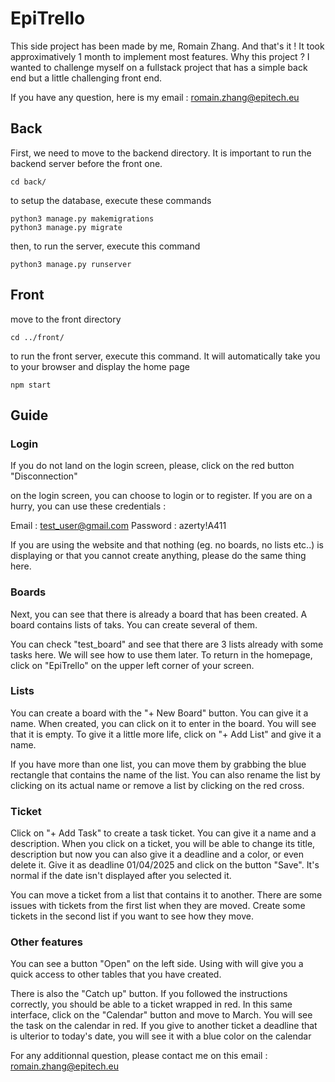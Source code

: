 # EpiTrello

This side project has been made by me, Romain Zhang. And that's it ! It took approximatively 1 month 
to implement most features. Why this project ? I wanted to challenge myself on a fullstack project that
has a simple back end but a little challenging front end.

If you have any question, here is my email : 
romain.zhang@epitech.eu

## Back

First, we need to move to the backend directory. It is important to run 
the backend server before the front one. 

```
cd back/
```

to setup the database, execute these commands
```
python3 manage.py makemigrations
python3 manage.py migrate
```

then, to run the server, execute this command
```
python3 manage.py runserver
```

## Front

move to the front directory
```
cd ../front/
```

to run the front server, execute this command. It will automatically take you to your browser and display the home page
```
npm start
```

## Guide

### Login
If you do not land on the login screen, please, click on the red button "Disconnection"

on the login screen, you can choose to login or to register. If you are on a hurry, you can use these credentials :

Email : test_user@gmail.com
Password : azerty!A411

If you are using the website and that nothing (eg. no boards, no lists etc..) is displaying or
that you cannot create anything, please do the same thing here.

### Boards
Next, you can see that there is already a board that has been created. A board contains
lists of taks. You can create several of them.

You can check "test_board" and see that there are 3 lists already with some tasks here. 
We will see how to use them later. To return in the homepage, click on "EpiTrello" on the
upper left corner of your screen.

### Lists
You can create a board with the "+ New Board" button. You can give it a 
name. When created, you can click on it to enter in the board. You will see that
it is empty. To give it a little more life, click on "+ Add List" and give it a name.

If you have more than one list, you can move them by grabbing the blue rectangle that contains
the name of the list. You can also rename the list by clicking on its actual name or 
remove a list by clicking on the red cross.

### Ticket
Click on "+ Add Task" to create a task ticket. You can give it a name and a description.
When you click on a ticket, you will be able to change its title, description but now you 
can also give it a deadline and a color, or even delete it. Give it as deadline 01/04/2025
and click on the button "Save". It's normal if the date isn't displayed after you selected it.

You can move a ticket from a list that contains it to another. There are some issues with
tickets from the first list when they are moved. Create some tickets in the second list if
you want to see how they move.

### Other features
You can see a button "Open" on the left side. Using with will give you a quick access to other tables
that you have created.

There is also the "Catch up" button. If you followed the instructions correctly, you should be able to
a ticket wrapped in red. In this same interface, click on the "Calendar" button and move to March. You will see
the task on the calendar in red. If you give to another ticket a deadline that is ulterior to today's date, you
will see it with a blue color on the calendar


For any additionnal question, please contact me on this email : romain.zhang@epitech.eu
